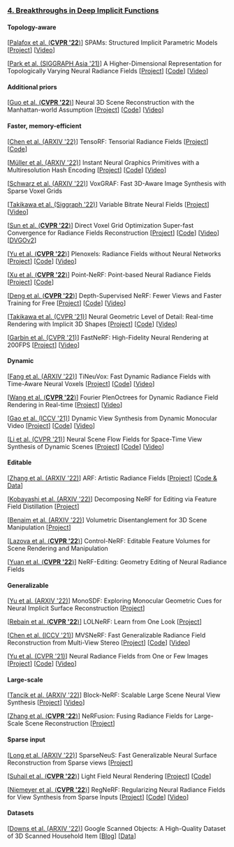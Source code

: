 
### [4. Breakthroughs in Deep Implicit Functions](#content)

#### Topology-aware
  [[Palafox et al. (**CVPR '22**)]( https://arxiv.org/pdf/2201.08141.pdf )] SPAMs: Structured Implicit Parametric Models
  [[Project]( https://pablopalafox.github.io/spams/ )]
  [[Video]( https://www.youtube.com/watch?v=ChdjHNGgrzI )]

  [[Park et al. (SIGGRAPH Asia '21)]( https://arxiv.org/pdf/2106.13228.pdf )] A Higher-Dimensional Representation for Topologically Varying Neural Radiance Fields
  [[Project]( https://hypernerf.github.io/ )]
  [[Code]( https://github.com/google/hypernerf )]
  [[Video]( https://youtu.be/qzgdE_ghkaI )]

#### Additional priors
  [[Guo et al. (**CVPR '22**)]( https://arxiv.org/abs/2205.02836 )] Neural 3D Scene Reconstruction with the Manhattan-world Assumption
  [[Project]( https://zju3dv.github.io/manhattan_sdf/)]
  [[Code]( https://github.com/zju3dv/manhattan_sdf )]
  [[Video]( https://www.youtube.com/watch?v=oEE7mK0YQtc )]

#### Faster, memory-efficient
[[Chen et al. (ARXIV '22)]( https://arxiv.org/pdf/2203.09517.pdf )] TensoRF: Tensorial Radiance Fields
[[Project]( https://apchenstu.github.io/TensoRF/ )]
[[Code]( https://github.com/apchenstu/TensoRF )]

[[Müller et al. (ARXIV '22)]( https://nvlabs.github.io/instant-ngp/assets/mueller2022instant.pdf )] Instant Neural Graphics Primitives with a Multiresolution Hash Encoding
[[Project]( https://nvlabs.github.io/instant-ngp/)]
[[Code]( https://nvlabs.github.io/instant-ngp/ )]
[[Video]( https://nvlabs.github.io/instant-ngp/assets/mueller2022instant.mp4 )]

[[Schwarz et al. (ARXIV '22)]( https://arxiv.org/pdf/2206.07695.pdf )] VoxGRAF: Fast 3D-Aware Image Synthesis with Sparse Voxel Grids

[[Takikawa et al. (Siggraph '22)]( https://drive.google.com/file/d/1GTFPwQ3oe0etRJKP35oyRhHpsydTE_AR/view )] Variable Bitrate Neural Fields
[[Project]( https://nv-tlabs.github.io/vqad/ )]
[[Video]( https://www.youtube.com/watch?v=Lh0CoTRNFBA )]

[[Sun et al. (**CVPR '22**)]( https://arxiv.org/pdf/2111.11215.pdf )] Direct Voxel Grid Optimization Super-fast Convergence for Radiance Fields Reconstruction
[[Project]( https://sunset1995.github.io/dvgo/ )]
[[Code]( https://github.com/sunset1995/DirectVoxGO )]
[[Video]( https://youtu.be/gLmujfjRVGw )]
[[DVGOv2](https://arxiv.org/abs/2206.05085)]

[[Yu et al. (**CVPR '22**)]( https://arxiv.org/abs/2112.05131 )] Plenoxels: Radiance Fields without Neural Networks
[[Project]( https://alexyu.net/plenoxels/ )]
[[Code]( https://github.com/sxyu/svox2 )]
[[Video]( https://www.youtube.com/watch?v=KCDd7UFO1d0&t=6s )]

[[Xu et al. (**CVPR '22**)]( https://arxiv.org/abs/2201.08845 )] Point-NeRF: Point-based Neural Radiance Fields
[[Project]( https://xharlie.github.io/projects/project_sites/pointnerf/index.html )]
[[Code]( https://github.com/Xharlie/pointnerf )]

[[Deng et al. (**CVPR '22**)]( https://arxiv.org/abs/2107.02791 )] Depth-Supervised NeRF: Fewer Views and Faster Training for Free
[[Project]( https://www.cs.cmu.edu/~dsnerf/ )]
[[Code](https://github.com/dunbar12138/DSNeRF )]
[[Video]( https://youtu.be/84LFxCo7ogk )]

[[Takikawa et al. (CVPR '21)]( https://arxiv.org/pdf/2101.10994.pdf )] Neural Geometric Level of Detail: Real-time Rendering with Implicit 3D Shapes
[[Project]( https://nv-tlabs.github.io/nglod/ )]
[[Code]( https://github.com/nv-tlabs/nglod )]
[[Video]( https://youtu.be/0cJZn_hV2Ms )]

[[Garbin et al. (CVPR '21)]( https://arxiv.org/abs/2103.10380 )] FastNeRF: High-Fidelity Neural Rendering at 200FPS
[[Project]( https://microsoft.github.io/FastNeRF/ )]
[[Video]( https://youtu.be/JS5H-Usiphg )]

#### Dynamic
[[Fang et al. (ARXIV '22)]( https://arxiv.org/abs/2205.15285 )] TiNeuVox: Fast Dynamic Radiance Fields with Time-Aware Neural Voxels
[[Project]( https://jaminfong.cn/tineuvox/ )]
[[Code]( https://github.com/hustvl/TiNeuVox )]
[[Video]( https://youtu.be/sROLfK_VkCk )]

[[Wang et al. (**CVPR '22**)]( https://openaccess.thecvf.com/content/CVPR2022/papers/Wang_Fourier_PlenOctrees_for_Dynamic_Radiance_Field_Rendering_in_Real-Time_CVPR_2022_paper.pdf )] Fourier PlenOctrees for Dynamic Radiance Field Rendering in Real-time
[[Project]( https://aoliao12138.github.io/FPO/ )]
[[Video]( https://youtu.be/XZSuQQOY6Ls )]

[[Gao et al. (ICCV '21)]( https://arxiv.org/pdf/2105.06468.pdf )] Dynamic View Synthesis from Dynamic Monocular Video
[[Project]( https://free-view-video.github.io/ )]
[[Code](https://github.com/gaochen315/DynamicNeRF )]
[[Video]( https://youtu.be/j8CUzIR0f8M )]

[[Li et al. (CVPR '21)]( https://arxiv.org/abs/2011.13084 )] Neural Scene Flow Fields for Space-Time View Synthesis of Dynamic Scenes
[[Project]( https://www.cs.cornell.edu/~zl548/NSFF// )]
[[Code](https://github.com/zhengqili/Neural-Scene-Flow-Fields )]
[[Video](https://www.cs.cornell.edu/~zl548/NSFF//overview.mp4 )]

#### Editable
[[Zhang et al. (ARXIV '22)]( https://arxiv.org/abs/2206.06360 )] ARF: Artistic Radiance Fields
[[Project]( https://www.cs.cornell.edu/projects/arf/ )]
[[Code & Data]( https://github.com/Kai-46/ARF-svox2 )]

[[Kobayashi et al. (ARXIV '22)]( https://arxiv.org/pdf/2205.15585.pdf )] Decomposing NeRF for Editing via Feature Field Distillation
[[Project]( https://pfnet-research.github.io/distilled-feature-fields/ )]

[[Benaim et al. (ARXIV '22)]( https://arxiv.org/pdf/2206.02776.pdf )]  Volumetric Disentanglement for 3D Scene Manipulation
[[Project]( https://sagiebenaim.github.io/volumetric-disentanglement/ )]

[[Lazova et al. (**CVPR '22**)](https://arxiv.org/abs/2204.10850 )] Control-NeRF: Editable Feature Volumes for Scene Rendering and Manipulation

[[Yuan et al. (**CVPR '22**)]( https://arxiv.org/pdf/2205.04978.pdf )] NeRF-Editing: Geometry Editing of Neural Radiance Fields

#### Generalizable
[[Yu et al. (ARXIV '22)]( https://arxiv.org/pdf/2206.00665.pdf )] MonoSDF: Exploring Monocular Geometric Cues for Neural Implicit Surface Reconstruction
[[Project]( https://niujinshuchong.github.io/monosdf )]

[[Rebain et al. (**CVPR '22**)]( https://openaccess.thecvf.com/content/CVPR2022/papers/Rebain_LOLNerf_Learn_From_One_Look_CVPR_2022_paper.pdf )] LOLNeRF: Learn from One Look
[[Project]( https://ubc-vision.github.io/lolnerf/ )]

[[Chen et al. (ICCV '21)]( https://arxiv.org/abs/2103.15595 )] MVSNeRF: Fast Generalizable Radiance Field Reconstruction from Multi-View Stereo
[[Project]( https://apchenstu.github.io/mvsnerf/ )]
[[Code]( https://github.com/apchenstu/mvsnerf )]
[[Video]( https://youtu.be/3M3edNiaGsA )]

[[Yu et al. (CVPR '21)]( https://arxiv.org/pdf/2012.02190.pdf )] Neural Radiance Fields from One or Few Images
[[Project]( https://alexyu.net/pixelnerf/)]
[[Code]( https://github.com/sxyu/pixel-nerf )]
[[Video]( https://youtu.be/voebZx7f32g )]

#### Large-scale
[[Tancik et al. (ARXIV '22)](https://arxiv.org/abs/2202.05263)] Block-NeRF: Scalable Large Scene Neural View Synthesis
[[Project]( https://waymo.com/research/block-nerf/)]
[[Video]( https://youtu.be/6lGMCAzBzOQ )]

[[Zhang et al. (**CVPR '22**)]( https://openaccess.thecvf.com/content/CVPR2022/papers/Zhang_NeRFusion_Fusing_Radiance_Fields_for_Large-Scale_Scene_Reconstruction_CVPR_2022_paper.pdf )] NeRFusion: Fusing Radiance Fields for Large-Scale Scene Reconstruction
[[Project]( https://jetd1.github.io/NeRFusion-Web/ )]

#### Sparse input
[[Long et al. (ARXIV '22)]( https://arxiv.org/pdf/2206.05737.pdf)] SparseNeuS: Fast Generalizable Neural Surface Reconstruction from Sparse views
[[Project]( https://www.xxlong.site/SparseNeuS/ )]

[[Suhail et al. (**CVPR '22**)]( https://arxiv.org/pdf/2112.09687.pdf )] Light Field Neural Rendering
[[Project]( https://light-field-neural-rendering.github.io/ )]
[[Code]( https://github.com/google-research/google-research/tree/master/light_field_neural_rendering )]

[[Niemeyer et al. (**CVPR '22**)]( https://arxiv.org/abs/2112.00724 )] RegNeRF: Regularizing Neural Radiance Fields for View Synthesis from Sparse Inputs
[[Project]( https://m-niemeyer.github.io/regnerf )]
[[Code]( https://github.com/google-research/google-research/tree/master/regnerf )]
[[Video](https://www.youtube.com/watch?v=QyyyvA4-Kwc )]

#### Datasets
[[Downs et al. (ARXIV '22)]( https://arxiv.org/pdf/2204.11918.pdf )] Google Scanned Objects: A High-Quality Dataset of 3D Scanned Household Item
[[Blog]( https://ai.googleblog.com/2022/06/scanned-objects-by-google-research.html )]
[[Data]( https://app.gazebosim.org/GoogleResearch/fuel/collections/Scanned%20Objects%20by%20Google%20Research )]
